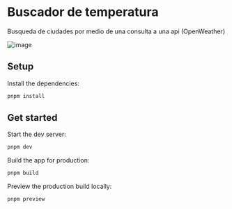# Buscador de temperatura

Busqueda de ciudades por medio de una consulta a una api (OpenWeather)

![image](https://github.com/user-attachments/assets/6ddf8a96-c1f1-4a42-ab89-c8d1f314ea88)


## Setup

Install the dependencies:

```bash
pnpm install
```

## Get started

Start the dev server:

```bash
pnpm dev
```

Build the app for production:

```bash
pnpm build
```

Preview the production build locally:

```bash
pnpm preview
```
